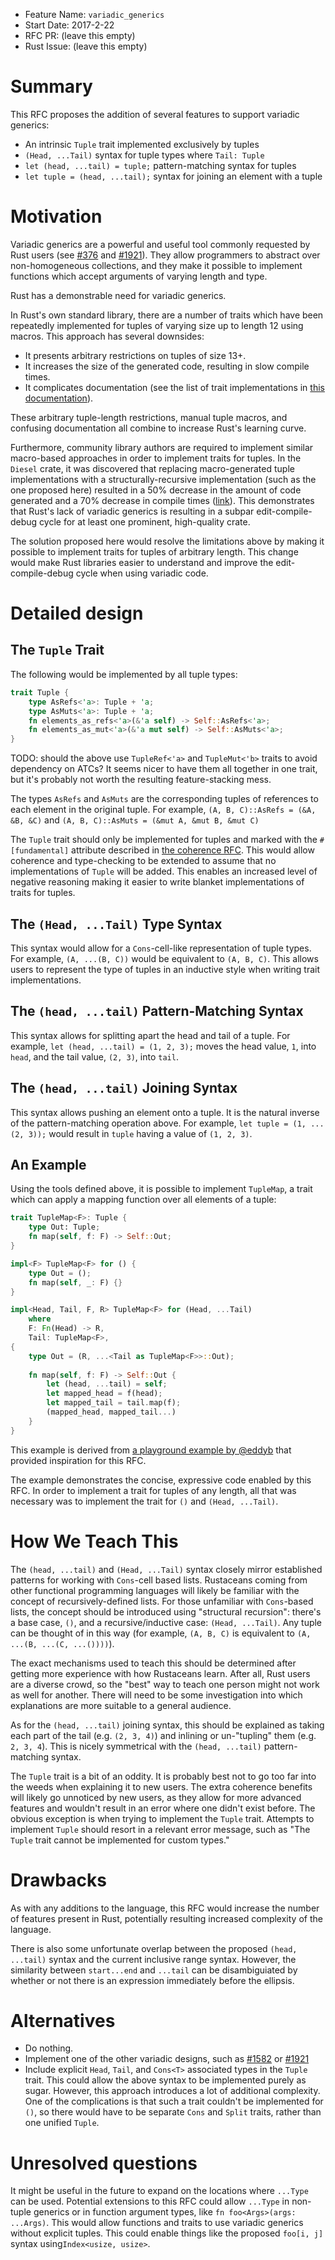 - Feature Name: `variadic_generics`
- Start Date: 2017-2-22
- RFC PR: (leave this empty)
- Rust Issue: (leave this empty)

# Summary
[summary]: #summary

This RFC proposes the addition of several features to support variadic generics:
- An intrinsic `Tuple` trait implemented exclusively by tuples
- `(Head, ...Tail)` syntax for tuple types where `Tail: Tuple`
- `let (head, ...tail) = tuple;` pattern-matching syntax for tuples
- `let tuple = (head, ...tail);` syntax for joining an element with a tuple

# Motivation
[motivation]: #motivation

Variadic generics are a powerful and useful tool commonly requested by Rust
users (see
[#376](https://github.com/rust-lang/rfcs/issues/376) and
[#1921](https://github.com/rust-lang/rfcs/pull/1921)). They allow
programmers to abstract over non-homogeneous collections, and they make it
possible to implement functions which accept arguments of varying length and
type.

Rust has a demonstrable need for variadic generics.

In Rust's own standard library, there are a number of traits which have
been repeatedly implemented for tuples of varying size up to length 12 using
macros. This approach has several downsides:
- It presents arbitrary restrictions on tuples of size 13+.
- It increases the size of the generated code, resulting in slow compile times.
- It complicates documentation
(see the list of trait implementations in
[this documentation](https://doc.rust-lang.org/std/primitive.tuple.html)).

These arbitrary tuple-length restrictions, manual tuple macros, and confusing
documentation all combine to increase Rust's learning curve.

Furthermore, community library authors are required to implement similar
macro-based approaches in order to implement traits for tuples. In the `Diesel`
crate, it was discovered that replacing macro-generated tuple implementations
with a structurally-recursive implementation (such as the one proposed here)
resulted in a 50% decrease in the amount of code generated and a 70% decrease
in compile times ([link](https://github.com/diesel-rs/diesel/pull/747)). This
demonstrates that Rust's lack of variadic generics is resulting in a subpar
edit-compile-debug cycle for at least one prominent, high-quality crate.

The solution proposed here would resolve the limitations above by making it
possible to implement traits for tuples of arbitrary length. This change would
make Rust libraries easier to understand and improve the edit-compile-debug
cycle when using variadic code.


# Detailed design
[design]: #detailed-design

## The `Tuple` Trait
The following would be implemented by all tuple types:
```rust
trait Tuple {
    type AsRefs<'a>: Tuple + 'a;
    type AsMuts<'a>: Tuple + 'a;
    fn elements_as_refs<'a>(&'a self) -> Self::AsRefs<'a>;
    fn elements_as_mut<'a>(&'a mut self) -> Self::AsMuts<'a>;
}
```

TODO: should the above use `TupleRef<'a>` and `TupleMut<'b>` traits to avoid
dependency on ATCs? It seems nicer to have them all together in one trait, but
it's probably not worth the resulting feature-stacking mess.

The types `AsRefs` and `AsMuts` are the corresponding tuples of references to
each element in the original tuple. For example,
`(A, B, C)::AsRefs = (&A, &B, &C)` and
`(A, B, C)::AsMuts = (&mut A, &mut B, &mut C)`

The `Tuple` trait should only be implemented for tuples and marked with the
`#[fundamental]` attribute described in
[the coherence RFC](https://github.com/rust-lang/rfcs/blob/master/text/1023-rebalancing-coherence.md).
This would allow coherence and type-checking to be extended to assume that no
implementations of `Tuple` will be added. This enables an increased level of
negative reasoning making it easier to write blanket implementations of traits
for tuples.

## The `(Head, ...Tail)` Type Syntax
This syntax would allow for a `Cons`-cell-like representation of tuple types.
For example, `(A, ...(B, C))` would be equivalent to `(A, B, C)`. This allows
users to represent the type of tuples in an inductive style when writing trait
implementations.

## The `(head, ...tail)` Pattern-Matching Syntax
This syntax allows for splitting apart the head and tail of a tuple. For
example, `let (head, ...tail) = (1, 2, 3);` moves the head value, `1`, into
`head`, and the tail value, `(2, 3)`, into `tail`.

## The `(head, ...tail)` Joining Syntax
This syntax allows pushing an element onto a tuple. It is the natural inverse
of the pattern-matching operation above. For example,
`let tuple = (1, ...(2, 3));` would result in `tuple` having a value of
`(1, 2, 3)`.

## An Example

Using the tools defined above, it is possible to implement `TupleMap`, a
trait which can apply a mapping function over all elements of a tuple:

```rust
trait TupleMap<F>: Tuple {
    type Out: Tuple;
    fn map(self, f: F) -> Self::Out;
}

impl<F> TupleMap<F> for () {
    type Out = ();
    fn map(self, _: F) {}
}

impl<Head, Tail, F, R> TupleMap<F> for (Head, ...Tail)
    where
    F: Fn(Head) -> R,
    Tail: TupleMap<F>,
{
    type Out = (R, ...<Tail as TupleMap<F>>::Out);
    
    fn map(self, f: F) -> Self::Out {
        let (head, ...tail) = self;
        let mapped_head = f(head);
        let mapped_tail = tail.map(f);
        (mapped_head, mapped_tail...)
    }
}
```

This example is derived from
[a playground example by @eddyb]()
that provided inspiration for this RFC.

The example demonstrates the concise, expressive code enabled
by this RFC. In order to implement a trait for tuples of any length, all
that was necessary was to implement the trait for `()` and `(Head, ...Tail)`.

# How We Teach This
[teach]: #teach

The `(head, ...tail)` and `(Head, ...Tail)` syntax closely mirror established
patterns for working with `Cons`-cell based lists. Rustaceans coming from
other functional programming languages will likely be familiar with the concept
of recursively-defined lists. For those unfamiliar with `Cons`-based
lists, the concept should be introduced using "structural recursion": there's
a base case, `()`, and a recursive/inductive case: `(Head, ...Tail)`. Any tuple
can be thought of in this way
(for example, `(A, B, C)` is equivalent to `(A, ...(B, ...(C, ...())))`).

The exact mechanisms used to teach this should be determined after getting more
experience with how Rustaceans learn. After all, Rust users are a diverse crowd,
so the "best" way to teach one person might not work as well for another. There
will need to be some investigation into which explanations are more
suitable to a general audience.

As for the `(head, ...tail)` joining syntax, this should be explained as
taking each part of the tail (e.g. `(2, 3, 4)`) and inlining or un-"tupling"
them (e.g. `2, 3, 4`). This is nicely symmetrical with the `(head, ...tail)`
pattern-matching syntax.

The `Tuple` trait is a bit of an oddity. It is probably best not to go too
far into the weeds when explaining it to new users. The extra coherence
benefits will likely go unnoticed by new users, as they allow for more
advanced features and wouldn't result in an error where one didn't exist
before. The obvious exception is when trying to implement the `Tuple` trait.
Attempts to implement `Tuple` should resort in a relevant error message,
such as "The `Tuple` trait cannot be implemented for custom types."

# Drawbacks
[drawbacks]: #drawbacks

As with any additions to the language, this RFC would increase the number
of features present in Rust, potentially resulting increased complexity
of the language.

There is also some unfortunate overlap between the proposed `(head, ...tail)`
syntax and the current inclusive range syntax. However, the similarity
between `start...end` and `...tail` can be disambiguiated by whether or not
there is an expression immediately before the ellipsis.

# Alternatives
[alternatives]: #alternatives

- Do nothing.
- Implement one of the other variadic designs, such as
[#1582](https://github.com/rust-lang/rfcs/pull/1582) or
[#1921](https://github.com/rust-lang/rfcs/pull/1921)
- Include explicit `Head`, `Tail`, and `Cons<T>` associated types in the `Tuple`
trait. This could allow the above syntax to be implemented purely as sugar.
However, this approach introduces a lot of additional complexity. One of the
complications is that such a trait couldn't be implemented for `()`, so
there would have to be separate `Cons` and `Split` traits, rather than one
unified `Tuple`.

# Unresolved questions
[unresolved]: #unresolved-questions
It might be useful in the future to expand on the locations where `...Type`
can be used. Potential extensions to this RFC could allow `...Type` in
non-tuple generics or in function argument types, like
`fn foo<Args>(args: ...Args)`.
This would allow functions and traits to use variadic generics without
explicit tuples. This could enable things like the proposed `foo[i, j]` syntax
using`Index<usize, usize>`.
